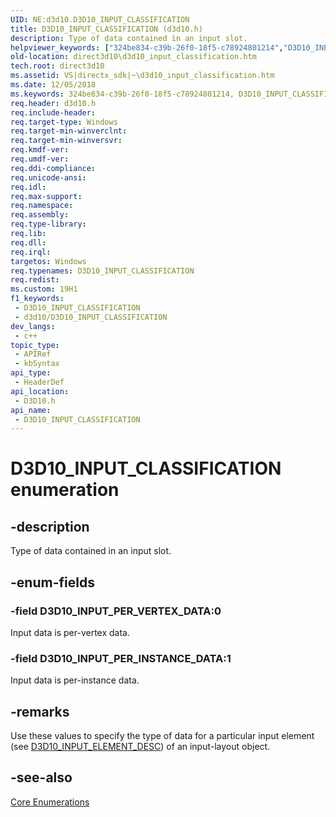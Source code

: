 ```yaml
---
UID: NE:d3d10.D3D10_INPUT_CLASSIFICATION
title: D3D10_INPUT_CLASSIFICATION (d3d10.h)
description: Type of data contained in an input slot.
helpviewer_keywords: ["324be834-c39b-26f0-18f5-c78924801214","D3D10_INPUT_CLASSIFICATION","D3D10_INPUT_CLASSIFICATION enumeration [Direct3D 10]","D3D10_INPUT_PER_INSTANCE_DATA","D3D10_INPUT_PER_VERTEX_DATA","d3d10/D3D10_INPUT_CLASSIFICATION","d3d10/D3D10_INPUT_PER_INSTANCE_DATA","d3d10/D3D10_INPUT_PER_VERTEX_DATA","direct3d10.d3d10_input_classification"]
old-location: direct3d10\d3d10_input_classification.htm
tech.root: direct3d10
ms.assetid: VS|directx_sdk|~\d3d10_input_classification.htm
ms.date: 12/05/2018
ms.keywords: 324be834-c39b-26f0-18f5-c78924801214, D3D10_INPUT_CLASSIFICATION, D3D10_INPUT_CLASSIFICATION enumeration [Direct3D 10], D3D10_INPUT_PER_INSTANCE_DATA, D3D10_INPUT_PER_VERTEX_DATA, d3d10/D3D10_INPUT_CLASSIFICATION, d3d10/D3D10_INPUT_PER_INSTANCE_DATA, d3d10/D3D10_INPUT_PER_VERTEX_DATA, direct3d10.d3d10_input_classification
req.header: d3d10.h
req.include-header: 
req.target-type: Windows
req.target-min-winverclnt: 
req.target-min-winversvr: 
req.kmdf-ver: 
req.umdf-ver: 
req.ddi-compliance: 
req.unicode-ansi: 
req.idl: 
req.max-support: 
req.namespace: 
req.assembly: 
req.type-library: 
req.lib: 
req.dll: 
req.irql: 
targetos: Windows
req.typenames: D3D10_INPUT_CLASSIFICATION
req.redist: 
ms.custom: 19H1
f1_keywords:
 - D3D10_INPUT_CLASSIFICATION
 - d3d10/D3D10_INPUT_CLASSIFICATION
dev_langs:
 - c++
topic_type:
 - APIRef
 - kbSyntax
api_type:
 - HeaderDef
api_location:
 - D3D10.h
api_name:
 - D3D10_INPUT_CLASSIFICATION
---
```


# D3D10_INPUT_CLASSIFICATION enumeration


## -description

Type of data contained in an input slot.

## -enum-fields

### -field D3D10_INPUT_PER_VERTEX_DATA:0

Input data is per-vertex data.

### -field D3D10_INPUT_PER_INSTANCE_DATA:1

Input data is per-instance data.

## -remarks

Use these values to specify the type of data for a particular input element (see <a href="/windows/desktop/api/d3d10/ns-d3d10-d3d10_input_element_desc">D3D10_INPUT_ELEMENT_DESC</a>) of an input-layout object.

## -see-also

<a href="/windows/desktop/direct3d10/d3d10-graphics-reference-d3d10-core-enums">Core Enumerations</a>
